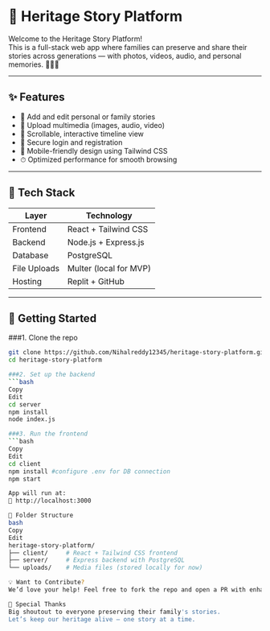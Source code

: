 # 🌿 Heritage Story Platform

Welcome to the Heritage Story Platform!  
This is a full-stack web app where families can preserve and share their stories across generations — with photos, videos, audio, and personal memories. 🧓👵📜

---

## ✨ Features

- 📝 Add and edit personal or family stories
- 📸 Upload multimedia (images, audio, video)
- 🧭 Scrollable, interactive timeline view
- 🔐 Secure login and registration
- 📱 Mobile-friendly design using Tailwind CSS
- ⏱ Optimized performance for smooth browsing

---

## 🧰 Tech Stack

| Layer      | Technology                  |
|------------|-----------------------------|
| Frontend   | React + Tailwind CSS        |
| Backend    | Node.js + Express.js        |
| Database   | PostgreSQL                  |
| File Uploads | Multer (local for MVP)     |
| Hosting    | Replit + GitHub             |

---

## 🚀 Getting Started

###1. Clone the repo
```bash
git clone https://github.com/Nihalreddy12345/heritage-story-platform.git
cd heritage-story-platform

###2. Set up the backend
```bash
Copy
Edit
cd server
npm install
node index.js

###3. Run the frontend
```bash
Copy
Edit
cd client
npm install #configure .env for DB connection
npm start

App will run at:
📍 http://localhost:3000

📂 Folder Structure
bash
Copy
Edit
heritage-story-platform/
├── client/     # React + Tailwind CSS frontend
├── server/     # Express backend with PostgreSQL
└── uploads/    # Media files (stored locally for now)

💡 Want to Contribute?
We’d love your help! Feel free to fork the repo and open a PR with enhancements or fixes.

🧡 Special Thanks
Big shoutout to everyone preserving their family's stories.
Let’s keep our heritage alive — one story at a time.
